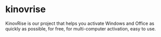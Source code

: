 # kinovrise
KinovRise is our project that helps you activate Windows and Office as quickly as possible, for free, for multi-computer activation, easy to use.
